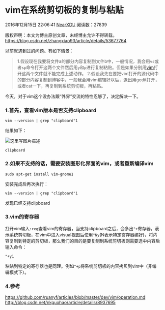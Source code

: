 # vim在系统剪切板的复制与粘贴

2016年12月15日 22:06:41 [NearXDU](https://me.csdn.net/zhangxiao93) 阅读数：27839

版权声明：本文为博主原创文章，未经博主允许不得转载。	https://blog.csdn.net/zhangxiao93/article/details/53677764

以前就遇到过的问题。有如下情景：

> 1.假设现在我要将文件a的部分内容复制到文件b中，一般情况，我会用`vs`或者`sp`命令打开这两个文件然后用`y`和`p`进行复制粘贴。但是如果分别用[vim](https://www.baidu.com/s?wd=vim&tn=24004469_oem_dg&rsv_dl=gh_pl_sl_csd)打开这两个文件就不能完成上述动作。 
> 2.假设我先在要把vim打开的源代码中的部分内容复制到博客中，一般我会用vim编辑好以后，退出用gedit打开，或者cat一下，再复制到系统剪切板，再粘贴。

今天，对于vim这个没办法跟“外界”交流的特性忍够了，决定解决一下。

### **1.首先，查看vim版本是否支持clipboard**

```
vim --version | grep "clipboard"1
```

结果如下： 

![这里写图片描述](https://img-blog.csdn.net/20161215215734971?watermark/2/text/aHR0cDovL2Jsb2cuY3Nkbi5uZXQvemhhbmd4aWFvOTM=/font/5a6L5L2T/fontsize/400/fill/I0JBQkFCMA==/dissolve/70/gravity/SouthEast)

 

```
clipboard
```

### **2.如果不支持的话，需要安装图形化界面的vim，或者重新编译vim**

```
sudo apt-get install vim-gnome1
```

安装完成后再次执行：

```
vim --version | grep "clipboard"1
```

发现已经支持clipboard

### **3.vim的寄存器**

打开vim输入`:reg`查看vim的寄存器，当支持clipboard之后，会多出`"+`寄存器，表示系统剪切板，在vim中进入visual视图后使用`"Ny`(N表示特定寄存器编好)，将内容复制到特定的剪切板，那么我们的目的是要复制到系统剪切板则需要选中内容后输入命令：

```
"+y1
```

粘贴到特定的寄存器也是同理。例如`"+p`将系统剪切板的内容拷贝到vim中（非编辑模式下）。

### **4.参考**

<https://github.com/ruanyf/articles/blob/master/dev/vim/operation.md> 
<http://blog.csdn.net/nkguohao/article/details/8937695>